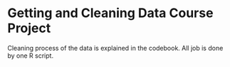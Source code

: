 # Getting and Cleaning Data Course Project

Cleaning process of the data is explained in the codebook. All job is done by one R script.
